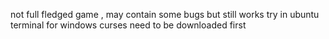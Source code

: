 not full fledged game , may contain some bugs
but still works
try in ubuntu terminal
for windows curses need to be downloaded first
